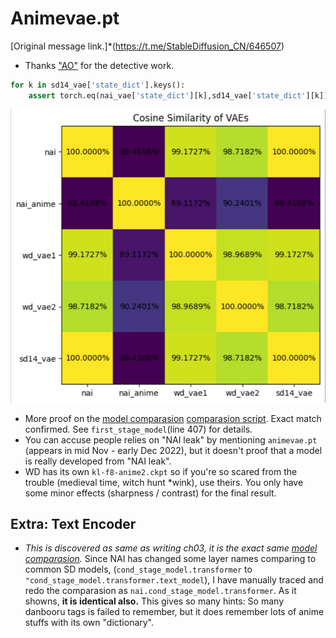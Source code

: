 # Animevae.pt #

[Original message link.]*(https://t.me/StableDiffusion_CN/646507)

- Thanks ["AO"](https://github.com/AdjointOperator) for the detective work.

```python
for k in sd14_vae['state_dict'].keys():
    assert torch.eq(nai_vae['state_dict'][k],sd14_vae['state_dict'][k]).all()
```
![img/photo_2023-01-08_16-36-59.jpg](img/photo_2023-01-08_16-36-59.jpg)

- More proof on the [model comparasion](../ch03/v1/json/nai_sd144g_nai4g.json) [comparasion script](../ch03/v1/mega_cmp.ipynb). Exact match confirmed. See `first_stage_model`(line 407) for details.
- You can accuse people relies on "NAI leak" by mentioning `animevae.pt` (appears in mid Nov - early Dec 2022), but it doesn't proof that a model is really developed from "NAI leak". 
- WD has its own `kl-f8-anime2.ckpt` so if you're so scared from the trouble (medieval time, witch hunt *wink), use theirs. You only have some minor effects (sharpness / contrast) for the final result.

## Extra: Text Encoder ##

- *This is discovered as same as writing ch03, it is the exact same [model comparasion](../ch03/v1/json/nai_sd144g_nai4g.json).* Since NAI has changed some layer names comparing to common SD models, (`cond_stage_model.transformer` to `"cond_stage_model.transformer.text_model`), I have manually traced and redo the comparasion as `nai.cond_stage_model.transformer`. As it showns, **it is identical also.** This gives so many hints: So many danbooru tags is failed to remember, but it does remember lots of anime stuffs with its own "dictionary".
